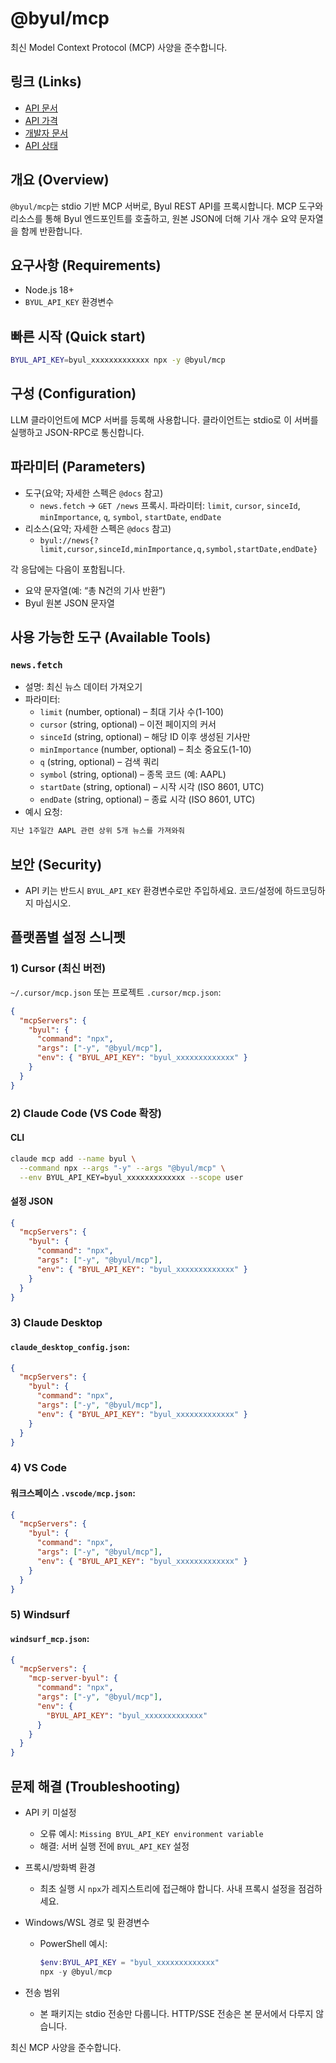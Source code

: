 # @byul/mcp

최신 Model Context Protocol (MCP) 사양을 준수합니다.

## 링크 (Links)

- [API 문서](https://www.byul.ai/api)
- [API 가격](https://www.byul.ai/api/pricing)
- [개발자 문서](https://docs.byul.ai/)
- [API 상태](https://www.byul.ai/api/status)

## 개요 (Overview)

`@byul/mcp`는 stdio 기반 MCP 서버로, Byul REST API를 프록시합니다. MCP 도구와 리소스를 통해 Byul 엔드포인트를 호출하고, 원본 JSON에 더해 기사 개수 요약 문자열을 함께 반환합니다.

## 요구사항 (Requirements)

- Node.js 18+
- `BYUL_API_KEY` 환경변수

## 빠른 시작 (Quick start)

```bash
BYUL_API_KEY=byul_xxxxxxxxxxxxx npx -y @byul/mcp
```

## 구성 (Configuration)

LLM 클라이언트에 MCP 서버를 등록해 사용합니다. 클라이언트는 stdio로 이 서버를 실행하고 JSON-RPC로 통신합니다.

## 파라미터 (Parameters)

- 도구(요약; 자세한 스펙은 `@docs` 참고)
  - `news.fetch` → `GET /news` 프록시. 파라미터: `limit`, `cursor`, `sinceId`, `minImportance`, `q`, `symbol`, `startDate`, `endDate`
- 리소스(요약; 자세한 스펙은 `@docs` 참고)
  - `byul://news{?limit,cursor,sinceId,minImportance,q,symbol,startDate,endDate}`

각 응답에는 다음이 포함됩니다.
- 요약 문자열(예: “총 N건의 기사 반환”)
- Byul 원본 JSON 문자열

## 사용 가능한 도구 (Available Tools)

### `news.fetch`
- 설명: 최신 뉴스 데이터 가져오기
- 파라미터:
  - `limit` (number, optional) – 최대 기사 수(1-100)
  - `cursor` (string, optional) – 이전 페이지의 커서
  - `sinceId` (string, optional) – 해당 ID 이후 생성된 기사만
  - `minImportance` (number, optional) – 최소 중요도(1-10)
  - `q` (string, optional) – 검색 쿼리
  - `symbol` (string, optional) – 종목 코드 (예: AAPL)
  - `startDate` (string, optional) – 시작 시각 (ISO 8601, UTC)
  - `endDate` (string, optional) – 종료 시각 (ISO 8601, UTC)
- 예시 요청:

```txt
지난 1주일간 AAPL 관련 상위 5개 뉴스를 가져와줘
```


## 보안 (Security)

- API 키는 반드시 `BYUL_API_KEY` 환경변수로만 주입하세요. 코드/설정에 하드코딩하지 마십시오.

## 플랫폼별 설정 스니펫

### 1) Cursor (최신 버전)

`~/.cursor/mcp.json` 또는 프로젝트 `.cursor/mcp.json`:

```json
{
  "mcpServers": {
    "byul": {
      "command": "npx",
      "args": ["-y", "@byul/mcp"],
      "env": { "BYUL_API_KEY": "byul_xxxxxxxxxxxxx" }
    }
  }
}
```

### 2) Claude Code (VS Code 확장)

#### CLI

```bash
claude mcp add --name byul \
  --command npx --args "-y" --args "@byul/mcp" \
  --env BYUL_API_KEY=byul_xxxxxxxxxxxxx --scope user
```

#### 설정 JSON

```json
{
  "mcpServers": {
    "byul": {
      "command": "npx",
      "args": ["-y", "@byul/mcp"],
      "env": { "BYUL_API_KEY": "byul_xxxxxxxxxxxxx" }
    }
  }
}
```

### 3) Claude Desktop

#### `claude_desktop_config.json`:

```json
{
  "mcpServers": {
    "byul": {
      "command": "npx",
      "args": ["-y", "@byul/mcp"],
      "env": { "BYUL_API_KEY": "byul_xxxxxxxxxxxxx" }
    }
  }
}
```

### 4) VS Code

#### 워크스페이스 `.vscode/mcp.json`:

```json
{
  "mcpServers": {
    "byul": {
      "command": "npx",
      "args": ["-y", "@byul/mcp"],
      "env": { "BYUL_API_KEY": "byul_xxxxxxxxxxxxx" }
    }
  }
}
```

### 5) Windsurf

#### `windsurf_mcp.json`:

```json
{
  "mcpServers": {
    "mcp-server-byul": {
      "command": "npx",
      "args": ["-y", "@byul/mcp"],
      "env": {
        "BYUL_API_KEY": "byul_xxxxxxxxxxxxx"
      }
    }
  }
}
```

## 문제 해결 (Troubleshooting)

- API 키 미설정
  - 오류 예시: `Missing BYUL_API_KEY environment variable`
  - 해결: 서버 실행 전에 `BYUL_API_KEY` 설정

- 프록시/방화벽 환경
  - 최초 실행 시 `npx`가 레지스트리에 접근해야 합니다. 사내 프록시 설정을 점검하세요.

- Windows/WSL 경로 및 환경변수
  - PowerShell 예시:
    ```powershell
    $env:BYUL_API_KEY = "byul_xxxxxxxxxxxxx"
    npx -y @byul/mcp
    ```

- 전송 범위
  - 본 패키지는 stdio 전송만 다룹니다. HTTP/SSE 전송은 본 문서에서 다루지 않습니다.

최신 MCP 사양을 준수합니다.
